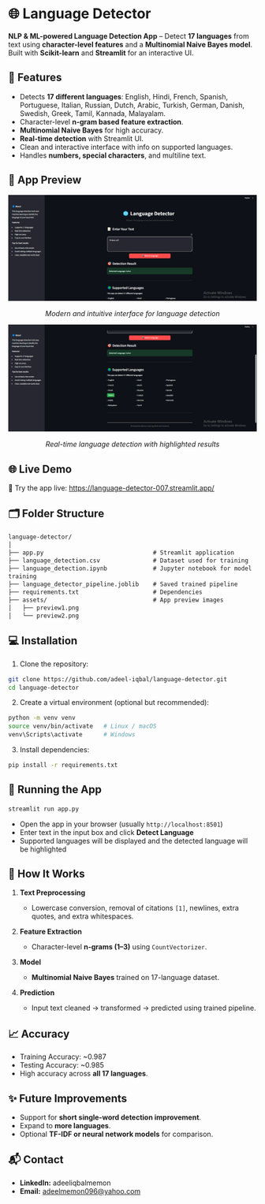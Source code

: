 # 🌐 Language Detector

**NLP & ML-powered Language Detection App** – Detect **17 languages** from text using **character-level features** and a **Multinomial Naive Bayes model**. Built with **Scikit-learn** and **Streamlit** for an interactive UI.

## 🚀 Features

* Detects **17 different languages**: English, Hindi, French, Spanish, Portuguese, Italian, Russian, Dutch, Arabic, Turkish, German, Danish, Swedish, Greek, Tamil, Kannada, Malayalam.
* Character-level **n-gram based feature extraction**.
* **Multinomial Naive Bayes** for high accuracy.
* **Real-time detection** with Streamlit UI.
* Clean and interactive interface with info on supported languages.
* Handles **numbers, special characters**, and multiline text.

## 📱 App Preview

<div align="center">
  <img src="assets/preview1.png" alt="Language Detector Interface" width="600px">
  <p><em>Modern and intuitive interface for language detection</em></p>
</div>

<div align="center">
  <img src="assets/preview2.png" alt="Detection Result" width="600px">
  <p><em>Real-time language detection with highlighted results</em></p>
</div>

## 🌐 Live Demo

🔗 Try the app live: https://language-detector-007.streamlit.app/

## 🗂 Folder Structure

```
language-detector/
│
├── app.py                               # Streamlit application
├── language_detection.csv               # Dataset used for training
├── language_detection.ipynb             # Jupyter notebook for model training
├── language_detector_pipeline.joblib    # Saved trained pipeline
├── requirements.txt                     # Dependencies
├── assets/                              # App preview images
│   ├── preview1.png
│   └── preview2.png
```

## 💻 Installation

1. Clone the repository:

```bash
git clone https://github.com/adeel-iqbal/language-detector.git
cd language-detector
```

2. Create a virtual environment (optional but recommended):

```bash
python -m venv venv
source venv/bin/activate   # Linux / macOS
venv\Scripts\activate      # Windows
```

3. Install dependencies:

```bash
pip install -r requirements.txt
```

## 🚀 Running the App

```bash
streamlit run app.py
```

* Open the app in your browser (usually `http://localhost:8501`)
* Enter text in the input box and click **Detect Language**
* Supported languages will be displayed and the detected language will be highlighted

## 🧠 How It Works

1. **Text Preprocessing**
   * Lowercase conversion, removal of citations `[1]`, newlines, extra quotes, and extra whitespaces.

2. **Feature Extraction**
   * Character-level **n-grams (1–3)** using `CountVectorizer`.

3. **Model**
   * **Multinomial Naive Bayes** trained on 17-language dataset.

4. **Prediction**
   * Input text cleaned → transformed → predicted using trained pipeline.

## 📈 Accuracy

* Training Accuracy: ~0.987
* Testing Accuracy: ~0.985
* High accuracy across **all 17 languages**.

## ✨ Future Improvements

* Support for **short single-word detection improvement**.
* Expand to **more languages**.
* Optional **TF-IDF or neural network models** for comparison.

## 📬 Contact

* **LinkedIn:** adeeliqbalmemon
* **Email:** adeelmemon096@yahoo.com
